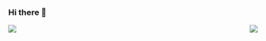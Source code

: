### Hi there 👋
  <p>
  <img align="left" src="https://github-readme-stats.vercel.app/api?username=alexandrucracea&show_icons=true&theme=tokyonight" />
  </p>
<p>
  <img align="right" src="https://github-readme-stats.vercel.app/api/top-langs/?username=alexandrucracea&layout=compact&theme=tokyonight" />
</p>



<!--
**alexandrucracea/alexandrucracea** is a ✨ _special_ ✨ repository because its `README.md` (this file) appears on your GitHub profile.

Here are some ideas to get you started:

- 🔭 I’m currently working on ...
- 🌱 I’m currently learning ...
- 👯 I’m looking to collaborate on ...
- 🤔 I’m looking for help with ...
- 💬 Ask me about ...
- 📫 How to reach me: ...
- 😄 Pronouns: ...
- ⚡ Fun fact: ...
-->
